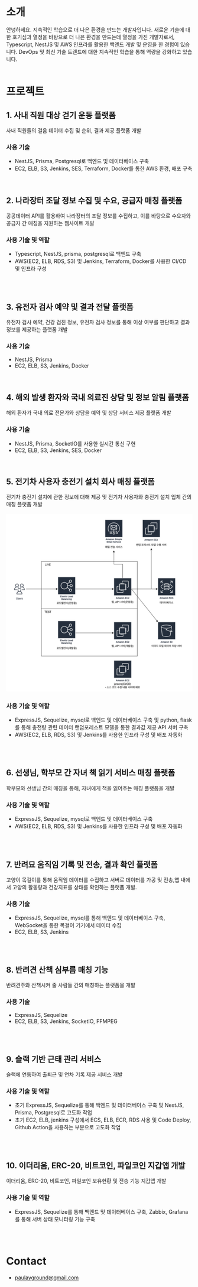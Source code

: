 # 소개
안녕하세요. 지속적인 학습으로 더 나은 환경을 만드는 개발자입니다.
새로운 기술에 대한 호기심과 열정을 바탕으로 더 나은 환경을 만드는데 열정을 가진 개발자로서, Typescript, NestJS 및 AWS 인프라를 활용한 백엔드 개발 및 운영을 한 경험이 있습니다. 
DevOps 및 최신 기술 트렌드에 대한 지속적인 학습을 통해 역량을 강화하고 있습니다.
<br />
<br />

# 프로젝트
## 1. 사내 직원 대상 걷기 운동 플랫폼
사내 직원들의 걸음 데이터 수집 및 순위, 결과 제공 플랫폼 개발
### 사용 기술
- NestJS, Prisma, Postgresql로 백엔드 및 데이터베이스 구축
- EC2, ELB, S3, Jenkins, SES, Terraform, Docker를 통한 AWS 환경, 배포 구축 
<br />

## 2. 나라장터 조달 정보 수집 및 수요, 공급자 매칭 플랫폼
공공데이터 API를 활용하여 나라장터의 조달 정보를 수집하고, 이를 바탕으로 수요자와 공급자 간 매칭을 지원하는 웹사이트 개발
### 사용 기술 및 역할
- Typescript, NestJS, prisma, postgresql로 백엔드 구축
- AWS(EC2, ELB, RDS, S3) 및 Jenkins, Terraform, Docker를 사용한 CI/CD 및 인프라 구성
<br />
<br />

## 3. 유전자 검사 예약 및 결과 전달 플랫폼
유전자 검사 예약, 건강 검진 정보, 유전자 검사 정보를 통해 이상 여부를 판단하고 결과 정보를 제공하는 플랫폼 개발
### 사용 기술
- NestJS, Prisma
- EC2, ELB, S3, Jenkins, Docker
<br />

## 4. 해외 발생 환자와 국내 의료진 상담 및 정보 알림 플랫폼
해외 환자가 국내 의료 전문가와 상담을 예약 및 상담 서비스 제공 플랫폼 개발
### 사용 기술
- NestJS, Prisma, SocketIO를 사용한 실시간 통신 구현
- EC2, ELB, S3, Jenkins, SES, Docker
<br />

## 5. 전기차 사용자 충전기 설치 회사 매칭 플랫폼
전기차 충전기 설치에 관한 정보에 대해 제공 및 전기차 사용자와 충전기 설치 업체 간의 매칭 플랫폼 개발
<br />
<br />
![AWS 이미지](images/e.png)
<br />
### 사용 기술 및 역할
- ExpressJS, Sequelize, mysql로 백엔드 및 데이터베이스 구축 및 python, flask를 통해 충전량 관련 데이터 랜덤포레스트 모델을 통한 결과값 제공 API 서버 구축
- AWS(EC2, ELB, RDS, S3) 및 Jenkins를 사용한 인프라 구성 및 배포 자동화
<br />
<br />

## 6. 선생님, 학부모 간 자녀 책 읽기 서비스 매칭 플랫폼
학부모와 선생님 간의 매칭을 통해, 자녀에게 책을 읽어주는 매칭 플랫폼을 개발
###  사용 기술 및 역할
- ExpressJS, Sequelize, mysql로 백엔드 및 데이터베이스 구축
- AWS(EC2, ELB, RDS, S3) 및 Jenkins를 사용한 인프라 구성 및 배포 자동화
<br />
<br />

## 7. 반려묘 움직임 기록 및 전송, 결과 확인 플랫폼
고양이 목걸이를 통해 움직임 데이터를 수집하고 서버로 데이터를 가공 및 전송,앱 내에서 고양의 활동량과 건강지표를 상태를 확인하는 플랫폼 개발. 

### 사용 기술
- ExpressJS, Sequelize, mysql를 통해 백엔드 및 데이터베이스 구축, WebSocket을 통한 목걸이 기기에서 데이터 수집
- EC2, ELB, S3, Jenkins
<br />
<br />

## 8. 반려견 산책 심부름 매칭 기능
반려견주와 산책시켜 줄 사람들 간의 매칭하는 플랫폼을 개발
### 사용 기술
- ExpressJS, Sequelize
- EC2, ELB, S3, Jenkins, SocketIO, FFMPEG
<br />
<br />


## 9. 슬랙 기반 근태 관리 서비스
슬랙에 연동하여 출퇴근 및 연차 기록 제공 서비스 개발
### 사용 기술 및 역할
- 초기 ExpressJS, Sequelize를 통해 백엔드 및 데이터베이스 구축 및 NestJS, Prisma, Postgresql로 고도화 작업
- 초기 EC2, ELB, jenkins 구성에서 ECS, ELB, ECR, RDS 사용 및 Code Deploy, Github Action을 사용하는 부분으로 고도화 작업
<br />
<br />

## 10. 이더리움, ERC-20, 비트코인, 파일코인 지갑앱 개발
이더리움, ERC-20, 비트코인, 파일코인 보유현황 및 전송 기능 지갑앱 개발
### 사용 기술 및 역할
- ExpressJS, Sequelize를 통해 백엔드 및 데이터베이스 구축, Zabbix, Grafana를 통해 서버 상태 모니터링 기능 구축
<br />
<br />

# Contact
- paulayground@gmail.com
